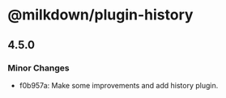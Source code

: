 # @milkdown/plugin-history

## 4.5.0
### Minor Changes

- f0b957a: Make some improvements and add history plugin.
